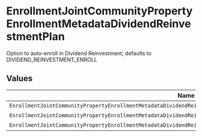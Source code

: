# EnrollmentJointCommunityPropertyEnrollmentMetadataDividendReinvestmentPlan

Option to auto-enroll in Dividend Reinvestment; defaults to DIVIDEND_REINVESTMENT_ENROLL


## Values

| Name                                                                                                                  | Value                                                                                                                 |
| --------------------------------------------------------------------------------------------------------------------- | --------------------------------------------------------------------------------------------------------------------- |
| `EnrollmentJointCommunityPropertyEnrollmentMetadataDividendReinvestmentPlanAutoEnrollDividendReinvestmentUnspecified` | AUTO_ENROLL_DIVIDEND_REINVESTMENT_UNSPECIFIED                                                                         |
| `EnrollmentJointCommunityPropertyEnrollmentMetadataDividendReinvestmentPlanDividendReinvestmentEnroll`                | DIVIDEND_REINVESTMENT_ENROLL                                                                                          |
| `EnrollmentJointCommunityPropertyEnrollmentMetadataDividendReinvestmentPlanDividendReinvestmentDecline`               | DIVIDEND_REINVESTMENT_DECLINE                                                                                         |